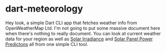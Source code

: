 # dart-meteorology
Hey look, a simple Dart CLI app that fetches weather info from OpenWeatherMap Ltd. I'm not going to put some massive document here when there's nothing to really document. You can look at current weather data for your region as well as [Solar Irradiance](https://openweathermap.org/api) and [Solar Panel Power Predictons](https://openweathermap.org/api) all from one simple CLI tool.
